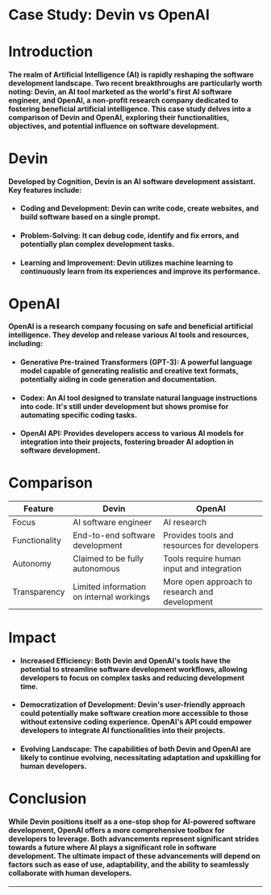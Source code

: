 # Case Study: Devin vs OpenAI 

# **Introduction**

#### The realm of Artificial Intelligence (AI) is rapidly reshaping the software development landscape. Two recent breakthroughs are particularly worth noting: Devin, an AI tool marketed as the world's first AI software engineer, and OpenAI, a non-profit research company dedicated to fostering beneficial artificial intelligence. This case study delves into a comparison of Devin and OpenAI, exploring their functionalities, objectives, and potential influence on software development.


# **Devin**

#### Developed by Cognition, Devin is an AI software development assistant. Key features include:

- #### Coding and Development: Devin can write code, create websites, and build software based on a single prompt.
- #### Problem-Solving: It can debug code, identify and fix errors, and potentially plan complex development tasks.
- #### Learning and Improvement: Devin utilizes machine learning to continuously learn from its experiences and improve its performance.



# **OpenAI**

#### OpenAI is a research company focusing on safe and beneficial artificial intelligence. They develop and release various AI tools and resources, including:

- #### Generative Pre-trained Transformers (GPT-3): A powerful language model capable of generating realistic and creative text formats, potentially aiding in code generation and documentation.
- #### Codex: An AI tool designed to translate natural language instructions into code. It's still under development but shows promise for automating specific coding tasks.
- #### OpenAI API: Provides developers access to various AI models for integration into their projects, fostering broader AI adoption in software development.



# **Comparison**

| Feature |	Devin |	OpenAI |
|--------- |---------  |--------- |
| Focus |	AI software engineer|	AI research
|Functionality|	End-to-end software development|	Provides tools and resources for developers
|Autonomy|	Claimed to be fully autonomous|	Tools require human input and integration
Transparency|	Limited information on internal workings|	More open approach to research and development



 # **Impact**

- #### Increased Efficiency: Both Devin and OpenAI's tools have the potential to streamline software development workflows, allowing developers to focus on complex tasks and reducing development time.
- #### Democratization of Development: Devin's user-friendly approach could potentially make software creation more accessible to those without extensive coding experience. OpenAI's API could empower developers to integrate AI functionalities into their projects.
- #### Evolving Landscape: The capabilities of both Devin and OpenAI are likely to continue evolving, necessitating adaptation and upskilling for human developers.

# **Conclusion**

#### While Devin positions itself as a one-stop shop for AI-powered software development, OpenAI offers a more comprehensive toolbox for developers to leverage. Both advancements represent significant strides towards a future where AI plays a significant role in software development.  The ultimate impact of these advancements will depend on factors such as ease of use, adaptability, and the ability to seamlessly collaborate with human developers.
---------



